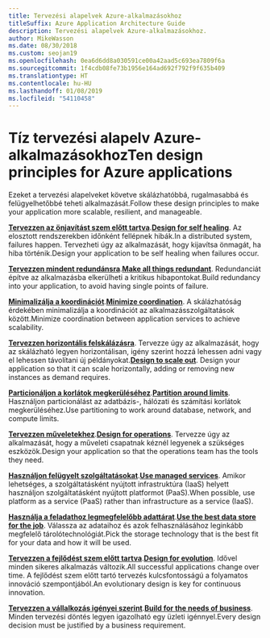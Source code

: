 ```yaml
---
title: Tervezési alapelvek Azure-alkalmazásokhoz
titleSuffix: Azure Application Architecture Guide
description: Tervezési alapelvek Azure-alkalmazásokhoz.
author: MikeWasson
ms.date: 08/30/2018
ms.custom: seojan19
ms.openlocfilehash: 0ea6d6dd8a030591ce00a42aad5c693ea7809f6a
ms.sourcegitcommit: 1f4cdb08fe73b1956e164ad692f792f9f635b409
ms.translationtype: HT
ms.contentlocale: hu-HU
ms.lasthandoff: 01/08/2019
ms.locfileid: "54110458"
---
```

# <a name="ten-design-principles-for-azure-applications"></a><span data-ttu-id="d3531-103">Tíz tervezési alapelv Azure-alkalmazásokhoz</span><span class="sxs-lookup"><span data-stu-id="d3531-103">Ten design principles for Azure applications</span></span>

<span data-ttu-id="d3531-104">Ezeket a tervezési alapelveket követve skálázhatóbbá, rugalmasabbá és felügyelhetőbbé teheti alkalmazását.</span><span class="sxs-lookup"><span data-stu-id="d3531-104">Follow these design principles to make your application more scalable, resilient, and manageable.</span></span>

<span data-ttu-id="d3531-105">**[Tervezzen az önjavítást szem előtt tartva](self-healing.md)**.</span><span class="sxs-lookup"><span data-stu-id="d3531-105">**[Design for self healing](self-healing.md)**.</span></span> <span data-ttu-id="d3531-106">Az elosztott rendszerekben időnként fellépnek hibák.</span><span class="sxs-lookup"><span data-stu-id="d3531-106">In a distributed system, failures happen.</span></span> <span data-ttu-id="d3531-107">Tervezheti úgy az alkalmazását, hogy kijavítsa önmagát, ha hiba történik.</span><span class="sxs-lookup"><span data-stu-id="d3531-107">Design your application to be self healing when failures occur.</span></span>

<span data-ttu-id="d3531-108">**[Tervezzen mindent redundánsra](redundancy.md)**.</span><span class="sxs-lookup"><span data-stu-id="d3531-108">**[Make all things redundant](redundancy.md)**.</span></span> <span data-ttu-id="d3531-109">Redundanciát építve az alkalmazásba elkerülheti a kritikus hibapontokat.</span><span class="sxs-lookup"><span data-stu-id="d3531-109">Build redundancy into your application, to avoid having single points of failure.</span></span>

<span data-ttu-id="d3531-110">**[Minimalizálja a koordinációt](minimize-coordination.md)**.</span><span class="sxs-lookup"><span data-stu-id="d3531-110">**[Minimize coordination](minimize-coordination.md)**.</span></span> <span data-ttu-id="d3531-111">A skálázhatóság érdekében minimalizálja a koordinációt az alkalmazásszolgáltatások között.</span><span class="sxs-lookup"><span data-stu-id="d3531-111">Minimize coordination between application services to achieve scalability.</span></span>

<span data-ttu-id="d3531-112">**[Tervezzen horizontális felskálázásra](scale-out.md)**. Tervezze úgy az alkalmazását, hogy az skálázható legyen horizontálisan, igény szerint hozzá lehessen adni vagy el lehessen távolítani új példányokat.</span><span class="sxs-lookup"><span data-stu-id="d3531-112">**[Design to scale out](scale-out.md)**. Design your application so that it can scale horizontally, adding or removing new instances as demand requires.</span></span>

<span data-ttu-id="d3531-113">**[Particionáljon a korlátok megkerüléséhez](partition.md)**.</span><span class="sxs-lookup"><span data-stu-id="d3531-113">**[Partition around limits](partition.md)**.</span></span> <span data-ttu-id="d3531-114">Használjon particionálást az adatbázis-, hálózati és számítási korlátok megkerüléséhez.</span><span class="sxs-lookup"><span data-stu-id="d3531-114">Use partitioning to work around database, network, and compute limits.</span></span>

<span data-ttu-id="d3531-115">**[Tervezzen műveletekhez](design-for-operations.md)**.</span><span class="sxs-lookup"><span data-stu-id="d3531-115">**[Design for operations](design-for-operations.md)**.</span></span> <span data-ttu-id="d3531-116">Tervezze úgy az alkalmazását, hogy a műveleti csapatnak kéznél legyenek a szükséges eszközök.</span><span class="sxs-lookup"><span data-stu-id="d3531-116">Design your application so that the operations team has the tools they need.</span></span>

<span data-ttu-id="d3531-117">**[Használjon felügyelt szolgáltatásokat](managed-services.md)**.</span><span class="sxs-lookup"><span data-stu-id="d3531-117">**[Use managed services](managed-services.md)**.</span></span> <span data-ttu-id="d3531-118">Amikor lehetséges, a szolgáltatásként nyújtott infrastruktúra (IaaS) helyett használjon szolgáltatásként nyújtott platformot (PaaS).</span><span class="sxs-lookup"><span data-stu-id="d3531-118">When possible, use platform as a service (PaaS) rather than infrastructure as a service (IaaS).</span></span>

<span data-ttu-id="d3531-119">**[Használja a feladathoz legmegfelelőbb adattárat](use-the-best-data-store.md)**.</span><span class="sxs-lookup"><span data-stu-id="d3531-119">**[Use the best data store for the job](use-the-best-data-store.md)**.</span></span> <span data-ttu-id="d3531-120">Válassza az adataihoz és azok felhasználásához leginkább megfelelő tárolótechnológiát.</span><span class="sxs-lookup"><span data-stu-id="d3531-120">Pick the storage technology that is the best fit for your data and how it will be used.</span></span>

<span data-ttu-id="d3531-121">**[Tervezzen a fejlődést szem előtt tartva](design-for-evolution.md)**.</span><span class="sxs-lookup"><span data-stu-id="d3531-121">**[Design for evolution](design-for-evolution.md)**.</span></span> <span data-ttu-id="d3531-122">Idővel minden sikeres alkalmazás változik.</span><span class="sxs-lookup"><span data-stu-id="d3531-122">All successful applications change over time.</span></span> <span data-ttu-id="d3531-123">A fejlődést szem előtt tartó tervezés kulcsfontosságú a folyamatos innováció szempontjából.</span><span class="sxs-lookup"><span data-stu-id="d3531-123">An evolutionary design is key for continuous innovation.</span></span>

<span data-ttu-id="d3531-124">**[Tervezzen a vállalkozás igényei szerint](build-for-business.md)**.</span><span class="sxs-lookup"><span data-stu-id="d3531-124">**[Build for the needs of business](build-for-business.md)**.</span></span> <span data-ttu-id="d3531-125">Minden tervezési döntés legyen igazolható egy üzleti igénnyel.</span><span class="sxs-lookup"><span data-stu-id="d3531-125">Every design decision must be justified by a business requirement.</span></span>
